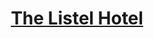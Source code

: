 <h1 align = "center"><span style = "color:purple"><a href="https://www.thelistelhotel.com/">The Listel Hotel</a></span></h1>

